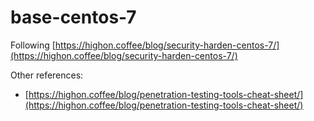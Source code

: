 # base-centos-7

Following [https://highon.coffee/blog/security-harden-centos-7/](https://highon.coffee/blog/security-harden-centos-7/)


Other references:

- [https://highon.coffee/blog/penetration-testing-tools-cheat-sheet/](https://highon.coffee/blog/penetration-testing-tools-cheat-sheet/)
